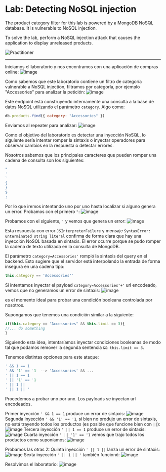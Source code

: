 # Lab: Detecting NoSQL injection

The product category filter for this lab is powered by a MongoDB NoSQL database. It is vulnerable to NoSQL injection.

To solve the lab, perform a NoSQL injection attack that causes the application to display unreleased products.

![Practitioner](https://img.shields.io/badge/level-Apprentice-green) 

---

Iniciamos el laboratorio y nos encontramos con una aplicación de compras online:
![image](https://github.com/user-attachments/assets/1abde02c-5547-463c-8f33-6c7c22fdde9c)

Como sabemos que este laboratorio contiene un filtro de categoría vulnerable a NoSQL injection, filtramos por categoría, por ejemplo "Accessories" para analizar la petición:
![image](https://github.com/user-attachments/assets/65eb83ae-8800-4771-bb96-89f8cd8c8d6b)

Este endpoint está construyendo internamente una consulta a la base de datos NoSQL utilizando el parámetro `category`. Algo como:
```javascript
db.products.find({ category: "Accessories" })
```

Enviamos al repeater para analizar:
![image](https://github.com/user-attachments/assets/64463e85-2c66-43cb-8485-02b19e7cc798)

Como el objetivo del laboratorio es detectar una inyección NoSQL, lo siguiente sería intentar romper la sintaxis o inyectar operadores para observar cambios en la respuesta o detectar errores.

Nosotros sabemos que los principales caracteres que pueden romper una cadena de consulta son los siguientes:
```php
"
'
`
{
}
$
;
```
Por lo que iremos intentando uno por uno hasta localizar si alguno genera un error.
Probamos con el primero `"`:
![image](https://github.com/user-attachments/assets/ad6bd9a1-7a63-44dc-aae9-96c749bfced9)

Probamos con el siguiente, `'` y vemos que genera un error:
![image](https://github.com/user-attachments/assets/cbc3dada-4e72-454d-9c17-e91f7d7f96cf)

Esta respuesta con error `JSInterpreterFailure` y mensaje `SyntaxError: unterminated string literal` confirma de forma clara que hay una inyección NoSQL basada en sintaxis. El error ocurre porque se pudo romper la cadena de texto utilizada en la consulta de MongoDB.

El parámetro `category=Accessories'` rompió la sintaxis del query en el backend. Esto sugiere que el servidor está interpolando la entrada de forma insegura en una cadena tipo:
```javascript
this.category == 'Accessories''
```

Si intentamos inyectar el payload `category=Accessories'+'` url encodeado, vemos que no generamos un error de sintaxis:
![image](https://github.com/user-attachments/assets/a93e078a-a0c5-4a2f-9b9e-4203eeca158b)

es el momento ideal para probar una condición booleana controlada por nosotros.

Supongamos que tenemos una condición similar a la siguiente:
```javascript
if(this.category == "Accessories" && this.limit == 3){
//... do something
}
```
Siguiendo esta idea, intentaríamos inyectar condiciones booleanas de modo tal que podamos remover la segunda sentencia `&& this.limit == 3`.

Tenemos distintas opciones para este ataque:
```javascript
' && 1 == 1
' && '1' == '1  --> 'Accessories' && ...
' || 1 == 1
' || '1' == '1
' || 1 ||
' || 1 || '
```

Procedemos a probar uno por uno. Los payloads se inyectan url encodeados.

Primer inyección `' && 1 == 1` produce un error de sintaxis:
![image](https://github.com/user-attachments/assets/175f663d-ec0d-4157-bf6f-67ccfbc4b47b)
Segunda inyección `' && '1' == '1`, si bien no produjo un error de sintaxis, no está trayendo todos los productos (es posible que funcione bien con `||`):
![image](https://github.com/user-attachments/assets/5fe96202-3e0d-4612-a495-b92592e645d9)
Tercera inyección `' || 1 == 1` produce un error de sintaxis:
![image](https://github.com/user-attachments/assets/2a567a55-3e1e-466b-8971-48f51d133809)
Cuarta inyección `' || '1' == '1` vemos que trajo todos los productos como suponíamos:
![image](https://github.com/user-attachments/assets/6ca1c46a-d5dc-40f3-92f5-abfba0aa26b0)

Probamos las otras 2:
Quinta inyección `' || 1 ||` lanza un error de sintaxis:
![image](https://github.com/user-attachments/assets/5ff5d576-f285-484e-98bc-af80ccda8dad)
Sexta inyección `' || 1 || '` también funcionó:
![image](https://github.com/user-attachments/assets/33c80aa6-f5d5-4965-b74a-6cdacb652765)


Resolvimos el laboratorio:
![image](https://github.com/user-attachments/assets/e9d8298c-1cc2-482e-b1f3-0f2f3bddc317)



